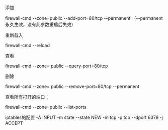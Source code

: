 添加

firewall-cmd --zone=public --add-port=80/tcp --permanent    （--permanent永久生效，没有此参数重启后失效）

重新载入

firewall-cmd --reload

查看

firewall-cmd --zone= public --query-port=80/tcp

删除

firewall-cmd --zone= public --remove-port=80/tcp --permanent

查看所有打开的端口： 

firewall-cmd --zone=public --list-ports



iptables的配置
-A INPUT -m state --state NEW -m tcp -p tcp --dport 6379 -j ACCEPT
